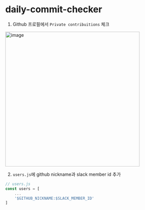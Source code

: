 # daily-commit-checker

1. Github 프로필에서 `Private contribuitions` 체크
<img width="422" alt="image" src="https://user-images.githubusercontent.com/22270321/157908986-8fa9e8bf-7ceb-4a1a-ab21-b18825cab497.png">


2. `users.js`에 github nickname과 slack member id 추가
```js
// users.js
const users = [
    ...
    '$GITHUB_NICKNAME:$SLACK_MEMBER_ID'
]
```
